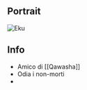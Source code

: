 ## Portrait
![Eku](https://static.wikia.nocookie.net/forgottenrealms/images/b/bd/Eku.jpg/revision/latest/top-crop/width/360/height/450?cb=20180206191027)

## Info
- Amico di [[Qawasha]]
- Odia i non-morti
- 